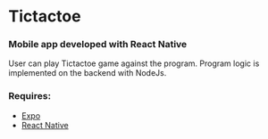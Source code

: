 # Tictactoe
### Mobile app developed with React Native
User can play Tictactoe game against the program. Program logic is implemented on the backend with NodeJs.



### Requires:
* [Expo](https://expo.dev/)
* [React Native](https://reactnative.dev/)
